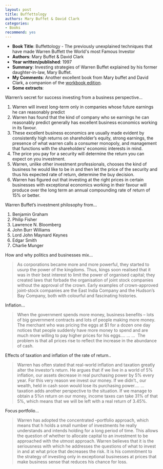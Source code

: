 ```yaml
---
layout: post
title: Buffettology
authors: Mary Buffet & David Clark
categories:
- Books
recommend: yes
---
```


- **Book Title**: Buffettology - The previously unexplained techniques that have made Warren Buffett the World's most Famous Investor
- **Authors**: Mary Buffet & David Clark
- **Year written/published**: 1997
- **Summary**: Investing strategies of Warren Buffet explained by his former daughter-in-law, Mary Buffet.
- **My Comments**: Another excellent book from Mary buffet and David Clark, a companion of the [workbook edition](http://share.sweska.net/2007/08/23/buffetology-workbook-by-mary-buffet-and-david-clark/).
- **Some extracts**:

Warren’s secret for success investing from a business perspective…

1. Warren will invest long-term only in companies whose future earnings he can reasonably predict
2. Warren has found that the kind of company who se earnings he can reasonably predict generally has excellent business economics working in its favour.
3. These excellent business economics are usually made evident by consistently high returns on shareholder’s equity, strong earnings, the presence of what warren calls a consumer monopoly, and management that functions with the shareholders’ economic interests in mind.
4. The price you pay for a security will determine the return you can expect on you investment.
5. Warren, unlike other investment professionals, chooses the kind of business he would like to be in and then let the price of the security and thus his expected rate of return, determine the buy decision.
6. Warren has figured out that investing at the right prices in certain businesses with exceptional economics working in their favour will produce over the long term an annual compounding rate of return of 15% or better.

Warren Buffet’s investment philosophy from…

1. Benjamin Graham
2. Philip Fisher
3. Lawrence N. Bloomberg
4. John Burr Williams
5. Lord John Maynard Keynes
6. Edgar Smith
7. Charlie Munger

How and why politics and businesses mix…

> As corporations became more and more powerful, they started to usurp the power of the kingdoms. Thus, kings soon realised that it was in their best interest to limit the power of organised capital; they created laws that forbade the organisation of joint stock companies without the approval of the crown. Early examples of crown-approved joint-stock companies are the East India Company and the Hudson’s Bay Company, both with colourful and fascinating histories.

Inflation…

> When the government spends more money, business benefits – lots of big government contracts and lots of people making more money. The merchant who was pricing the eggs at $1 for a dozen one day notices that people suddenly have more money to spend and are much more willing to pay higher prices for his eggs…. … …  The problem is that all prices rise to reflect the increase in the abundance of cash.

Effects of taxation and inflation of the rate of return..

> Warren has often stated that real-world inflation and taxation greatly alter the investor’s return. He argues that if we live in a world of 5% inflation, our assets decrease in real purchasing power by 5% every year. For this very reason we invest our money. If we didn’t., our wealth, held in cash soon would lose its purchasing power…. … taxation adds another perspective to the situation. If we manage to obtain a 5%n return on our money, income taxes can take 31% of that 5%, which means that we will be left with a real return of 3.45%.

Focus portfolio…

> Warren has adopted the concentrated –portfolio approach, which means that h holds a small number of investments he really understands and intends holding for a long period of time. This allows the question of whether to allocate capital to an investment to be approached with the utmost approach. Warren believes that it is the seriousness with which he addresses the questions of what to invest in and at what price that decreases the risk. It is his commitment to the strategy of investing only in exceptional businesses at prices that make business sense that reduces his chance for loss.
